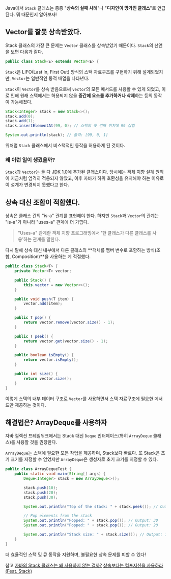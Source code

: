 Java에서 `Stack` 클래스는 종종 "**상속의 실패 사례**"나 "**디자인이 망가진 클래스**"로 언급된다.
뭐 때문인지 알아보자!


## Vector를 잘못 상속받았다.
Stack 클래스의 가장 큰 문제는 `Vector` 클래스를 상속받았기 때문이다. 
`Stack`의 선언을 보면 다음과 같다.

```java
public class Stack<E> extends Vector<E> {
```
`Stack`은 LIFO(Last In, First Out) 방식의 스택 자료구조를 구현하기 위해 설계되었지만, `Vector`는 일반적인 동적 배열을 나타낸다.

`Stack`이 `Vector`를 상속 받음으로써 `vector`의 모든 메서드를 사용할 수 있게 되었고, 이로 인해 원래 스택에서는 허용되지 않을 **중간에 요소를 추가하거나 삭제**하는 등의 동작이 가능해졌다.

```java
Stack<Integer> stack = new Stack<>();
stack.add(0);
stack.add(1);
stack.insertElementAt(99, 0); // 스택의 첫 번째 위치에 99 삽입

System.out.println(stack); // 출력: [99, 0, 1]
```
위처럼 `Stack` 클래스에서 비스택적인 동작을 허용하게 된 것이다.

### 왜 이런 일이 생겼을까?
`Stack`과 `Vector`는 둘 다 JDK 1.0에 추가된 클래스이다. 당시에는 객체 지향 설계 원칙이 지금처럼 엄격히 적용되지 않았고, 이후 자바가 하위 호환성을 유지해야 하는 이유로 이 설계가 변경되지 못했다고 한다.


## 상속 대신 조합이 적합했다.
상속은 클래스 간의 "is-a" 관계를 표현해야 한다. 하지만 `Stack`과 `Vector`의 관계는 "is-a"가 아니라 "uses-a" 관계에 더 가깝다.

> "Uses-a" 관계란 객체 지향 프로그래밍에서 '한 클래스가 다른 클래스를 사용'하는 관계를 말한다.

다시 말해 상속 대신 내부에서 다른 클래스의 **객체를 멤버 변수로 포함하는 방식(조합, Composition)**을 사용하는 게 적절했다.

```java
public class Stack<T> {
    private Vector<T> vector;

    public Stack() {
        this.vector = new Vector<>();
    }

    public void push(T item) {
        vector.add(item);
    }

    public T pop() {
        return vector.remove(vector.size() - 1);
    }

    public T peek() {
        return vector.get(vector.size() - 1);
    }

    public boolean isEmpty() {
        return vector.isEmpty();
    }

    public int size() {
        return vector.size();
    }
}

```
이렇게 스택의 내부 데이터 구조로 `Vector`를 사용하면서 스택 자료구조에 필요한 메서드만 제공하는 것이다.



## 해결법은? ArrayDeque를 사용하자
자바 컬렉션 프레임워크에서는 Stack 대신 `Deque` 인터페이스(특히 `ArrayDeque` 클래스)를 사용할 것을 권장한다.

`ArrayDeque`는 스택에 필요한 모든 작업을 제공하며, Stack보다 빠르다. 또 Stack은 초기 크기를 지정할 수 없었지만 `ArrayDeque`은 생성자로 초기 크기를 지정할 수 있다.

```java
public class ArrayDequeTest {
    public static void main(String[] args) {
        Deque<Integer> stack = new ArrayDeque<>();

        stack.push(10);
        stack.push(20);
        stack.push(30);

        System.out.println("Top of the stack: " + stack.peek()); // Output: 30

        // Pop elements from the stack
        System.out.println("Popped: " + stack.pop()); // Output: 30
        System.out.println("Popped: " + stack.pop()); // Output: 20

        System.out.println("Stack size: " + stack.size()); // Output: 1
    }
}
```
더 효율적인 스택 및 큐 동작을 지원하며, 불필요한 상속 문제를 피할 수 있다!





참고
[자바의 Stack 클래스는 왜 사용하지 않는 걸까?](https://velog.io/@jhl221123/%EC%9E%90%EB%B0%94%EC%9D%98-Stack%EC%9D%80-%EC%99%9C-%EC%82%AC%EC%9A%A9%ED%95%98%EC%A7%80-%EC%95%8A%EB%8A%94-%EA%B1%B8%EA%B9%8C)
[상속보다는 컴포지션을 사용하라(Feat. Stack)](https://colabear754.tistory.com/125)